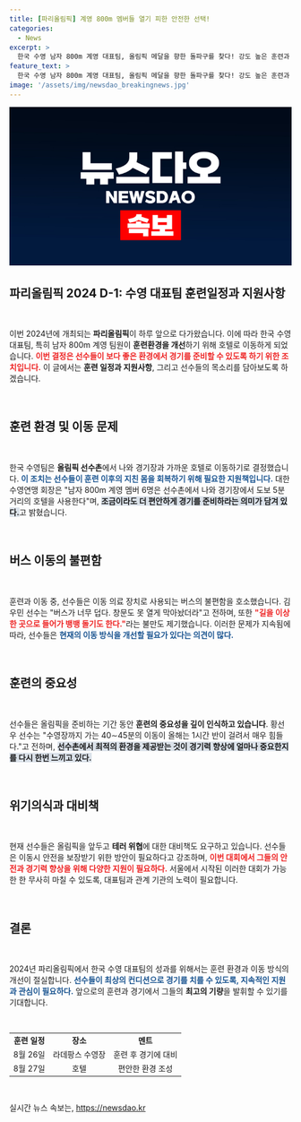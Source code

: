 ```yaml
---
title: [파리올림픽] 계영 800m 멤버들 열기 피한 안전한 선택!
categories:
  - News
excerpt: >
  한국 수영 남자 800m 계영 대표팀, 올림픽 메달을 향한 돌파구를 찾다! 강도 높은 훈련과 불편한 이동 속에서 선수들이 선택한 호텔 생활의 비밀은 무엇일까? 선수들의 생생한 훈련 이야기와 불편한 버스 고충을 전합니다!
feature_text: >
  한국 수영 남자 800m 계영 대표팀, 올림픽 메달을 향한 돌파구를 찾다! 강도 높은 훈련과 불편한 이동 속에서 선수들이 선택한 호텔 생활의 비밀은 무엇일까? 선수들의 생생한 훈련 이야기와 불편한 버스 고충을 전합니다!
image: '/assets/img/newsdao_breakingnews.jpg'
---
```


<p><img src="/assets/img/newsdao_breakingnews.jpg" alt="ranknews 속보" /></p>

<h2 data-ke-size="size26">파리올림픽 2024 D-1: 수영 대표팀 훈련일정과 지원사항</h2>

<p data-ke-size="size16">&nbsp;</p>

<p>이번 2024년에 개최되는 <strong>파리올림픽</strong>이 하루 앞으로 다가왔습니다. 이에 따라 한국 수영 대표팀, 특히 남자 800m 계영 팀원이 <strong>훈련환경을 개선</strong>하기 위해 호텔로 이동하게 되었습니다. <b><span style="color: #ee2323;">이번 결정은 선수들이 보다 좋은 환경에서 경기를 준비할 수 있도록 하기 위한 조치입니다.</span></b> 이 글에서는 <strong>훈련 일정과 지원사항</strong>, 그리고 선수들의 목소리를 담아보도록 하겠습니다.</p>

<p data-ke-size="size16">&nbsp;</p>

<h2 data-ke-size="size26">훈련 환경 및 이동 문제</h2>

<p data-ke-size="size16">&nbsp;</p>

<p>한국 수영팀은 <strong>올림픽 선수촌</strong>에서 나와 경기장과 가까운 호텔로 이동하기로 결정했습니다. <b><span style="color: #1a5490;">이 조치는 선수들이 훈련 이후의 지친 몸을 회복하기 위해 필요한 지원책입니다.</span></b> 대한수영연맹 회장은 "남자 800m 계영 멤버 6명은 선수촌에서 나와 경기장에서 도보 5분 거리의 호텔을 사용한다"며, <b><span style="background-color: #21538527;">조금이라도 더 편안하게 경기를 준비하라는 의미가 담겨 있다.</span></b>고 밝혔습니다.</p>

<p data-ke-size="size16">&nbsp;</p>

<h2 data-ke-size="size26">버스 이동의 불편함</h2>

<p data-ke-size="size16">&nbsp;</p>

<p>훈련과 이동 중, 선수들은 이동 의료 장치로 사용되는 버스의 불편함을 호소했습니다. 김우민 선수는 "버스가 너무 덥다. 창문도 못 열게 막아놨더라"고 전하며, 또한 <b><span style="color: #ee2323;">"길을 이상한 곳으로 들어가 뱅뱅 돌기도 한다."</span></b>라는 불만도 제기했습니다. 이러한 문제가 지속됨에 따라, 선수들은 <b><span style="color: #1a5490;">현재의 이동 방식을 개선할 필요가 있다는 의견이 많다.</span></b></p>

<p data-ke-size="size16">&nbsp;</p>

<h2 data-ke-size="size26">훈련의 중요성</h2>

<p data-ke-size="size16">&nbsp;</p>

<p>선수들은 올림픽을 준비하는 기간 동안 <strong>훈련의 중요성을 깊이 인식하고 있습니다</strong>. 황선우 선수는 "수영장까지 가는 40∼45분의 이동이 올해는 1시간 반이 걸려서 매우 힘들다."고 전하며, <b><span style="background-color: #21538527;">선수촌에서 최적의 환경을 제공받는 것이 경기력 향상에 얼마나 중요한지를 다시 한번 느끼고 있다.</span></b></p>

<p data-ke-size="size16">&nbsp;</p>

<h2 data-ke-size="size26">위기의식과 대비책</h2>

<p data-ke-size="size16">&nbsp;</p>

<p>현재 선수들은 올림픽을 앞두고 <strong>테러 위협</strong>에 대한 대비책도 요구하고 있습니다. 선수들은 이동시 안전을 보장받기 위한 방안이 필요하다고 강조하며, <b><span style="color: #ee2323;">이번 대회에서 그들의 안전과 경기력 향상을 위해 다양한 지원이 필요하다.</span></b> 서울에서 시작된 이러한 대회가 가능한 한 무사히 마칠 수 있도록, 대표팀과 관계 기관의 노력이 필요합니다.</p>

<p data-ke-size="size16">&nbsp;</p>

<h2 data-ke-size="size26">결론</h2>

<p data-ke-size="size16">&nbsp;</p>

<p>2024년 파리올림픽에서 한국 수영 대표팀의 성과를 위해서는 훈련 환경과 이동 방식의 개선이 절실합니다. <b><span style="color: #1a5490;">선수들이 최상의 컨디션으로 경기를 치를 수 있도록, 지속적인 지원과 관심이 필요하다.</span></b> 앞으로의 훈련과 경기에서 그들의 <strong>최고의 기량</strong>을 발휘할 수 있기를 기대합니다.</p>

<p data-ke-size="size16">&nbsp;</p>

<table style="width: 100%; border-collapse: collapse;">
<tr>
<td style="text-align: center; height: 17px;"><b>훈련 일정</b></td>
<td style="text-align: center; height: 17px;"><b>장소</b></td>
<td style="text-align: center; height: 17px;"><b>멘트</b></td>
</tr>
<tr>
<td style="text-align: center; height: 17px;">8월 26일</td>
<td style="text-align: center; height: 17px;">라데팡스 수영장</td>
<td style="text-align: center; height: 17px;">훈련 후 경기에 대비</td>
</tr>
<tr>
<td style="text-align: center; height: 17px;">8월 27일</td>
<td style="text-align: center; height: 17px;">호텔</td>
<td style="text-align: center; height: 17px;">편안한 환경 조성</td>
</tr>
</table>

<p data-ke-size="size16">&nbsp;</p>
실시간 뉴스 속보는, <a href="https://newsdao.kr" rel="dofollow">https://newsdao.kr</a>


